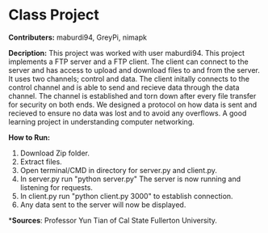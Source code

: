 # Class Project

**Contributers:**
  maburdi94,
  GreyPi,
  nimapk
 
**Decription:**
  This project was worked with user maburdi94. This project implements a FTP server and a FTP client. The client can connect to
  the server and has access to upload and download files to and from the server. It uses two channels; control and data. The client
  initally connects to the control channel and is able to send and recieve data through the data channel. The channel is established
  and torn down after every file transfer for security on both ends. We designed a protocol on how data is sent and recieved to
  ensure no data was lost and to avoid any overflows. A good learning project in understanding computer networking.

**How to Run:**
  1. Download Zip folder.
  2. Extract files.
  3. Open terminal/CMD in directory for server.py and client.py.
  4. In server.py run "python server.py" The server is now running and listening for requests.
  5. In client.py run "python client.py 3000" to establish connection.    
  6. Any data sent to the server will now be displayed.
  
***Sources**: Professor Yun Tian of Cal State Fullerton University.

